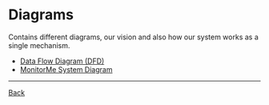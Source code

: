 # Diagrams

Contains different diagrams, our vision and also how our system works as a single mechanism.

- [Data Flow Diagram (DFD)](./1.DataFlowDiagram.md)
- [MonitorMe System Diagram](./2.MonitorMeSystemDiagram.md)

---

[Back](../README.md)